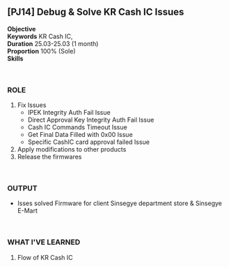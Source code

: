 
## [PJ14] Debug & Solve KR Cash IC Issues



**Objective** <br>
**Keywords** KR Cash IC,<br>
**Duration** 25.03-25.03 (1 month)<br>
**Proportion** 100% (Sole)<br>
**Skills** 

<br>

### ROLE

1. Fix Issues
    - IPEK Integrity Auth Fail Issue
    - Direct Approval Key Integrity Auth Fail Issue
    - Cash IC Commands Timeout Issue
    - Get Final Data Filled with 0x00 Issue
    - Specific CashIC card approval failed Issue
2. Apply modifications to other products
3. Release the firmwares

<br>

### OUTPUT

- Isses solved Firmware for client Sinsegye department store & Sinsegye E-Mart

<br>

### WHAT I'VE LEARNED

1. Flow of KR Cash IC
